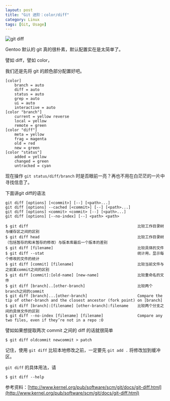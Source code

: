 ```yaml
---
layout: post
title: "Git 进阶：color/diff"
category: Linux
tags: [Git, Usage]
---
```


![git diff](//cdn.09hd.com/images/2012/06/git-diff.png "git diff")

Gentoo 默认的 git 真的很朴素，默认配置实在是太简单了。

<!-- more -->
譬如 diff，譬如 color，

我们还是先将 git 的颜色部分配置好吧。

    [color]
        branch = auto
        diff = auto
        status = auto
        grep = auto
        ui = auto
        interactive = auto
    [color "branch"]
        current = yellow reverse
        local = yellow
        remote = green
    [color "diff"]
        meta = yellow
        frag = magenta
        old = red
        new = green
    [color "status"]
        added = yellow
        changed = green
        untracked = cyan

现在操作 `git status/diff/branch` 时是否眼前一亮？再也不用在白茫茫的一片中寻找信息了。

下面讲git diff的语法

    git diff [options] [<commit>] [--] [<path>...]
    git diff [options] --cached [<commit>] [--] [<path>...]
    git diff [options] <commit> <commit> [--] [<path>...]
    git diff [options] [--no-index] [--] <path> <path>

    $ git diff                                                比较工作目录树与缓存区之间的区别
    $ git diff head                                           比较工作目录树（包括暂存的和未暂存的修改）与版本库最后一个版本的差别
    $ git diff [filename]                                     比较具体的文件
    $ git diff --stat                                         统计用，显示每个修改的文件的统计
    $ git diff [commit] [filename]                            比较当前文件与之前某commit之间的区别
    $ git diff [commit]:[old-name] [new-name]                 比较重命名的文件
    $ git diff [branch]..[other-branch]                       比较两个branch之间的commit
    $ git diff [branch]...[other-branch]                      Compare the tip of other-branch and the closest ancestor (fork point) on [branch]
    $ git diff [branch]:[filename] [other-branch]:filename    比较两个分支之间的具体文件的区别
    $ git diff --no-index [filename] [filename]               Compare any two files, even if they’re not in a repo :O

譬如如果想提取两次 commit 之间的 diff 的话就很简单

    $ git diff oldcommit newcommit > patch

记住，使用 `git diff` 比较本地修改之前，一定要先 `git add .` 将修改加到缓冲区。

`git diff` 的具体用法，请

    $ git diff --help

参考资料：[http://www.kernel.org/pub/software/scm/git/docs/git-diff.html](http://www.kernel.org/pub/software/scm/git/docs/git-diff.html)
